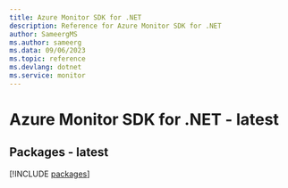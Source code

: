 ```yaml
---
title: Azure Monitor SDK for .NET
description: Reference for Azure Monitor SDK for .NET
author: SameergMS
ms.author: sameerg
ms.data: 09/06/2023
ms.topic: reference
ms.devlang: dotnet
ms.service: monitor
---
```

# Azure Monitor SDK for .NET - latest
## Packages - latest
[!INCLUDE [packages](monitor-index.md)]